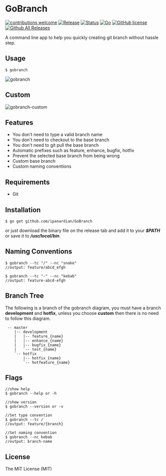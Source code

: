 # GoBranch
[![contributions welcome](https://img.shields.io/badge/contributions-welcome-brightgreen.svg?style=flat)](https://github.com/ipanardian/gobranch/issues) 
[![Release](https://img.shields.io/badge/release-v0.0.0.1-orange.svg)](https://github.com/ipanardian/gobranch/releases)
[![Status](https://img.shields.io/badge/status-beta-green.svg)](https://github.com/ipanardian/gobranch/releases)
[![Go](https://img.shields.io/badge/go-v1.10.x-blue.svg)](https://gitter.im/ipanardian/gobranch)
[![GitHub license](https://img.shields.io/badge/license-MIT-red.svg)](https://github.com/ipanardian/GoBranch/blob/master/LICENSE)
[![Github All Releases](https://img.shields.io/github/downloads/ipanardian/GoBranch/total.svg)](https://github.com/ipanardian/GoBranch)



A command line app to help you quickly creating git branch without hassle step.

## Usage
```
$ gobranch
```
![gobranch](https://user-images.githubusercontent.com/415225/44306664-cc81b880-a3bd-11e8-878f-73bc0551bfca.gif)

## Custom
![gobranch-custom](https://user-images.githubusercontent.com/415225/44306690-49ad2d80-a3be-11e8-9c2c-f626618486cc.gif)

## Features
* You don't need to type a valid branch name
* You don't need to checkout to the base branch
* You don't need to git pull the base branch
* Automatic prefixes such as feature, enhance, bugfix, hotfix
* Prevent the selected base branch from being wrong
* Custom base branch
* Custom naming conventions

## Requirements
* Git

## Installation
```
$ go get github.com/ipanardian/GoBranch
```
or just download the binary file on the release tab and add it to your ***$PATH*** or save it to ***/usr/local/bin***.

## Naming Conventions
```
$ gobranch --tc "/" --nc "snake"
//output: feature/abcd_efgh

$ gobranch --tc "-" --nc "kebab"
//output: feature-abcd-efgh
```

## Branch Tree
The following is a branch of the gobranch diagram, you must have a branch **development** and **hotfix**, unless you choose **custom** then there is no need to follow this diagram.
```
 -- master
    |-- development
    |   |-- feature_{name}
    |   |-- enhance_{name}
    |   |-- bugfix_{name}
    |   `-- test_{name}
    `-- hotfix
        |-- hotfix_{name}
        `-- hotfeature_{name}
```

## Flags
```
//show help
$ gobranch --help or -h

//show version
$ gobranch --version or -v

//Set type convention
$ gobranch --tc /
//output: feature/{branch}

//Set naming convention
$ gobranch --nc kebab
//output: branch-name
```

## License
The MIT License (MIT)

